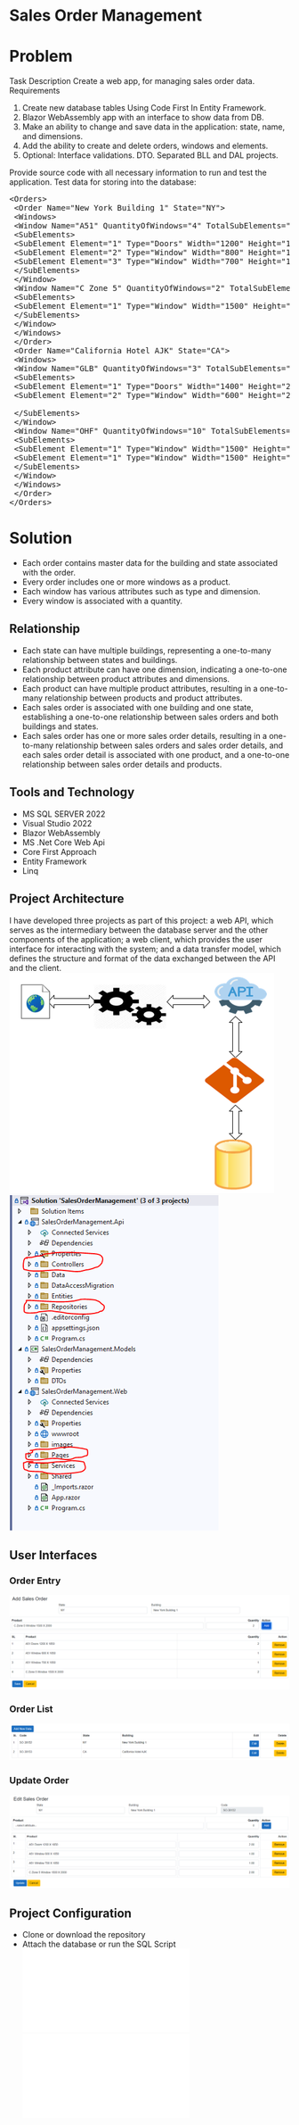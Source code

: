 # Sales Order Management
# Problem
Task Description 
Create a web app, for managing sales order data. 
Requirements 
1. Create new database tables Using Code First In Entity Framework. 
2. Blazor WebAssembly app with an interface to show data from DB. 
3. Make an ability to change and save data in the application: state, name, and dimensions. 
4. Add the ability to create and delete orders, windows and elements. 
5. Optional: Interface validations. DTO. Separated BLL and DAL projects. 

Provide source code with all necessary information to run and test the application. 
Test data for storing into the database: 

<pre>
&lt;Orders&gt;
 &lt;Order Name="New York Building 1" State="NY"&gt;
 &lt;Windows&gt;
 &lt;Window Name="A51" QuantityOfWindows="4" TotalSubElements="3"&gt;
 &lt;SubElements&gt;
 &lt;SubElement Element="1" Type="Doors" Width="1200" Height="1850" /&gt;
 &lt;SubElement Element="2" Type="Window" Width="800" Height="1850" /&gt;
 &lt;SubElement Element="3" Type="Window" Width="700" Height="1850" /&gt;
 &lt;/SubElements&gt;
 &lt;/Window&gt;
 &lt;Window Name="C Zone 5" QuantityOfWindows="2" TotalSubElements="1"&gt;
 &lt;SubElements&gt;
 &lt;SubElement Element="1" Type="Window" Width="1500" Height="2000" /&gt;
 &lt;/SubElements&gt;
 &lt;/Window&gt;
 &lt;/Windows&gt;
 &lt;/Order&gt;
 &lt;Order Name="California Hotel AJK" State="CA"&gt;
 &lt;Windows&gt;
 &lt;Window Name="GLB" QuantityOfWindows="3" TotalSubElements="2"&gt;
 &lt;SubElements&gt;
 &lt;SubElement Element="1" Type="Doors" Width="1400" Height="2200" /&gt;
 &lt;SubElement Element="2" Type="Window" Width="600" Height="2200" />
 
 &lt;/SubElements&gt;
 &lt;/Window&gt;
 &lt;Window Name="OHF" QuantityOfWindows="10" TotalSubElements="2"&gt;
 &lt;SubElements&gt;
 &lt;SubElement Element="1" Type="Window" Width="1500" Height="2000" /&gt;
 &lt;SubElement Element="1" Type="Window" Width="1500" Height="2000" /&gt;
 &lt;/SubElements&gt;
 &lt;/Window&gt;
 &lt;/Windows&gt;
 &lt;/Order&gt;
&lt;/Orders>
</pre>

# Solution
+ Each order contains master data for the building and state associated with the order.
+ Every order includes one or more windows as a product.
+ Each window has various attributes such as type and dimension.
+ Every window is associated with a quantity.  

## Relationship
+ Each state can have multiple buildings, representing a one-to-many relationship between states and buildings. 
+ Each product attribute can have one dimension, indicating a one-to-one relationship between product attributes and dimensions.
+ Each product can have multiple product attributes, resulting in a one-to-many relationship between products and product attributes.
+ Each sales order is associated with one building and one state, establishing a one-to-one relationship between sales orders and both buildings and states.
+ Each sales order has one or more sales order details, resulting in a one-to-many relationship between sales orders and sales order details, and each sales order       detail is associated with one product, and a one-to-one relationship between sales order details and products.

## Tools and Technology 
+ MS SQL SERVER 2022
+ Visual Studio 2022
+ Blazor WebAssembly
+ MS .Net Core Web Api
+ Core First Approach
+ Entity Framework
+ Linq

## Project Architecture 
I have developed three projects as part of this project: a web API, which serves as the intermediary between the database server and the other components of the application; a web client, which provides the user interface for interacting with the system; and a data transfer model, which defines the structure and format of the data exchanged between the API and the client.
![Architecture](/SalesOrderManagement.Web/images/Architecture.PNG)
![ProjectDescription](/SalesOrderManagement.Web/images/PorjectDescription.PNG)

## User Interfaces
### Order Entry
![SalesOrderEntry](/SalesOrderManagement.Web/images/SalesOrderEntry.png)
### Order List
![SalesOrderList](/SalesOrderManagement.Web/images/SalesOrderList.PNG)
### Update Order
![SalesOrderEdit](/SalesOrderManagement.Web/images/SalesOrderEdit.PNG)

## Project Configuration
+ Clone or download the repository 
+ Attach the database or run the SQL Script
![DatabaseBackupFile](/SalesOrderManagement.Web/images/SalesOrderManagement.bak)
![DatabaseScript](/SalesOrderManagement.Web/images/SalesOrderManagementSqlScript.sql)






